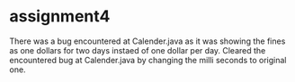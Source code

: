 # assignment4
There was a bug encountered at Calender.java as it was showing the fines as one dollars for two days instaed of one dollar per day.
Cleared the encountered bug at Calender.java by changing the milli seconds to original one.
